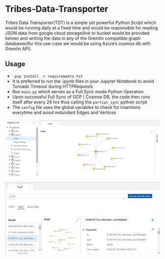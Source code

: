 Tribes-Data-Transporter
=======================


Tribes Data Transporter(TDT) is a simple yet powerful *Python Script* which would be running daily at a fixed time and would be responsible for reading JSON data from google cloud storage(link to bucket would be provided below) and writing the data in any of the Gremlin compatible graph databases(for this use-case we would be using Azure’s cosmos db with Gremlin API).



Usage
--------

* `` pip install -r requirements.txt``
* It is preferred to run the .ipynb files in your Jupyter Notebook to avoid Tornado Timeout during HTTPRequests
* Run ``main.py`` which serves as a Full Sync mode Python Operation
* Upon successful Full Sync of GCP | Cosmos DB, the code then runs itself after every 24 hrs thus calling the ``partial_sync`` python script
* The ``config`` file uses the global variables to check for insertions everytime and aviod redundant Edges and Vertices

![Image of Graph in Cosmos DB](/cosmosdbimage1.png)

![Image of Graph in Cosmos DB](/cosmosdbimage2.png)